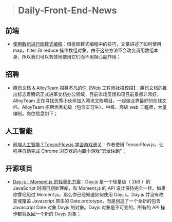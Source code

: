 > # Daily-Front-End-News

## 前端

- [使用数组进行函数式编程](https://www.telerik.com/blogs/functional-programming-with-javascript-object-arrays)：借鉴函数式编程中的技巧，文章讲述了如何使用 map，filter 和 reduce 操作数组对象。由于这些方法不会改变调用数组本身，所以我们可以有效地使用它们而不用担心副作用；

## 招聘

- [腾讯文档 & AlloyTeam 招募不凡的你【Web 工程师社招校招】](http://www.alloyteam.com/2018/05/13382/)：腾讯文档的推出标志着腾讯正式进军文档办公领域，目前市场反馈和项目前景都非常好，AlloyTeam 正在寻找优秀小伙伴加入腾讯文档项目，一起做业界最好的在线文档。AlloyTeam 招聘优秀初级（包含实习生）、中级、高级 web 工程师，大量编制，岗位信息如下；

## 人工智能

- [前端人工智能？TensorFlow.js 学会游戏通关](https://zhuanlan.zhihu.com/p/35451395)：作者使用 TensorFlow.js，让程序自动完成 Chrome 浏览器的内置小游戏"恐龙快跑"；

## 开源项目

- [Day.js：Moment.js 的轻量化方案](https://github.com/iamkun/dayjs)：Day.js 是一个轻量级（ 2kB ）的 JavaScript 时间日期处理库，和 Moment.js 的 API 设计保持完全一样。如果你曾经用过 Moment.js，那么你已经知道如何使用 Day.js。Day.js 并没有改变或覆盖 Javascript 原生的 Date.prototype，而是创造了一个全新的包含 Javascript Date 对象 Dayjs 的对象。Dayjs 对象是不可变的，所有的 API 操作都将返回一个新的 Dayjs 对象；
